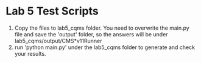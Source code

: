 # Lab 5 Test Scripts

1. Copy the files to lab5_cqms folder. You need to overwrite the main.py file and save the 'output' folder, so the answers will be under lab5_cqms/output/CMS*v11Runner
3. run 'python main.py' under the lab5_cqms folder to generate and check your results.